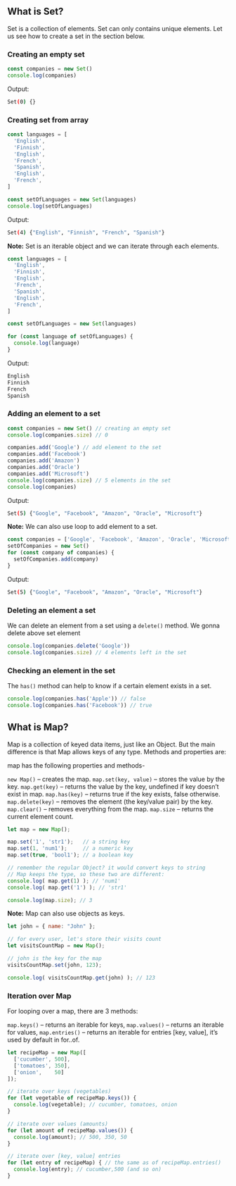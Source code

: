 ## What is Set? 
Set is a collection of elements. Set can only contains unique elements. Let us see how to create a set in the section below.

### Creating an empty set

```javascript
const companies = new Set()
console.log(companies)
```

Output:
```bash
Set(0) {}
```

### Creating set from array
```javascript
const languages = [
  'English',
  'Finnish',
  'English',
  'French',
  'Spanish',
  'English',
  'French',
]

const setOfLanguages = new Set(languages)
console.log(setOfLanguages)
```
Output:
```bash
Set(4) {"English", "Finnish", "French", "Spanish"}
```
**Note:** Set is an iterable object and we can iterate through each elements.

```javascript
const languages = [
  'English',
  'Finnish',
  'English',
  'French',
  'Spanish',
  'English',
  'French',
]

const setOfLanguages = new Set(languages)

for (const language of setOfLanguages) {
  console.log(language)
}
```
Output:
```bash
English
Finnish
French
Spanish
```
### Adding an element to a set
```javascript
const companies = new Set() // creating an empty set
console.log(companies.size) // 0

companies.add('Google') // add element to the set
companies.add('Facebook')
companies.add('Amazon')
companies.add('Oracle')
companies.add('Microsoft')
console.log(companies.size) // 5 elements in the set
console.log(companies)
```
Output:
```bash
Set(5) {"Google", "Facebook", "Amazon", "Oracle", "Microsoft"}
```

**Note:** We can also use loop to add element to a set.

```javascript
const companies = ['Google', 'Facebook', 'Amazon', 'Oracle', 'Microsoft']
setOfCompanies = new Set()
for (const company of companies) {
  setOfCompanies.add(company)
}

```
Output:
```bash
Set(5) {"Google", "Facebook", "Amazon", "Oracle", "Microsoft"}
```

### Deleting an element a set
We can delete an element from a set using a `delete()` method. We gonna delete above set element

```javascript
console.log(companies.delete('Google'))
console.log(companies.size) // 4 elements left in the set
```

### Checking an element in the set
The `has()` method can help to know if a certain element exists in a set.

```javascript
console.log(companies.has('Apple')) // false
console.log(companies.has('Facebook')) // true
```

## What is Map?
Map is a collection of keyed data items, just like an Object. But the main difference is that Map allows keys of any type.
Methods and properties are:

map has the following properties and methods-

`new Map()` – creates the map.
`map.set(key, value)` – stores the value by the key.
`map.get(key)` – returns the value by the key, undefined if key doesn’t exist in map.
`map.has(key)` – returns true if the key exists, false otherwise.
`map.delete(key)` – removes the element (the key/value pair) by the key.
`map.clear()` – removes everything from the map.
`map.size` – returns the current element count.

```javascript
let map = new Map();

map.set('1', 'str1');   // a string key
map.set(1, 'num1');     // a numeric key
map.set(true, 'bool1'); // a boolean key

// remember the regular Object? it would convert keys to string
// Map keeps the type, so these two are different:
console.log( map.get(1) ); // 'num1'
console.log( map.get('1') ); // 'str1'

console.log(map.size); // 3
```

**Note:** Map can also use objects as keys.

```javascript
let john = { name: "John" };

// for every user, let's store their visits count
let visitsCountMap = new Map();

// john is the key for the map
visitsCountMap.set(john, 123);

console.log( visitsCountMap.get(john) ); // 123

```

### Iteration over Map
For looping over a map, there are 3 methods:

`map.keys()` – returns an iterable for keys,
`map.values()` – returns an iterable for values,
`map.entries()` – returns an iterable for entries [key, value], it’s used by default in for..of.

```javascript
let recipeMap = new Map([
  ['cucumber', 500],
  ['tomatoes', 350],
  ['onion',    50]
]);

// iterate over keys (vegetables)
for (let vegetable of recipeMap.keys()) {
  console.log(vegetable); // cucumber, tomatoes, onion
}

// iterate over values (amounts)
for (let amount of recipeMap.values()) {
  console.log(amount); // 500, 350, 50
}

// iterate over [key, value] entries
for (let entry of recipeMap) { // the same as of recipeMap.entries()
  console.log(entry); // cucumber,500 (and so on)
}
```
